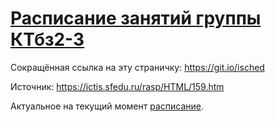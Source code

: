 # [Расписание занятий группы КТбз2-3](https://ictisrulez.github.io/schedule/)

Сокращённая ссылка на эту страничку: https://git.io/isched

Источник: https://ictis.sfedu.ru/rasp/HTML/159.htm

Актуальное на текущий момент <a href="https://jamboard.google.com/d/1F3m2dEE7gjjIFsJURB6q1pc-1zkuqJlm8uf1L9fYZ14/viewer?f=0" target="_blank">расписание</a>.
